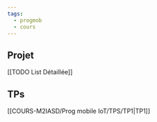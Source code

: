 ```yaml
---
tags:
  - progmob
  - cours
---
```

## Projet
[[TODO List Détaillée]]
## TPs
[[COURS-M2IASD/Prog mobile IoT/TPS/TP1|TP1]]
